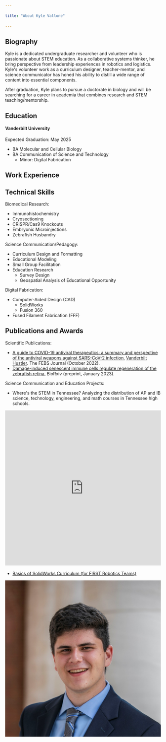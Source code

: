 ```yaml
---

title: "About Kyle Vallone"

---
```

## Biography
Kyle is a dedicated undergraduate researcher and volunteer who is passionate about STEM education. As a collaborative systems thinker, he bring perspective from leadership experiences in robotics and logistics. Kyle's volunteer work as a curriculum designer, teacher-mentor, and science communicator has honed his ability to distill a wide range of content into essential components. 

After graduation, Kyle plans to pursue a doctorate in biology and will be searching for a career in academia that combines research and STEM teaching/mentorship.

## Education

#### Vanderbilt University
Expected Graduation: May 2025
* BA Molecular and Cellular Biology
* BA Communication of Science and Technology
  * Minor: Digital Fabrication

## Work Experience


## Technical Skills

Biomedical Research:
* Immunohistochemistry
* Cryosectioning
* CRISPR/Cas9 Knockouts
* Embryonic Microinjections
* Zebrafish Husbandry

Science Communication/Pedagogy:
* Curriculum Design and Formatting
* Educational Modeling
* Small Group Facilitation
* Education Research
  * Survey Design
  * Geospatial Analysis of Educational Opportunity

Digital Fabrication:
* Computer-Aided Design (CAD)
  * SolidWorks
  * Fusion 360
* Fused Filament Fabrication (FFF)

## Publications and Awards
Scientific Publications:
*  [A guide to COVID-19 antiviral therapeutics: a summary and perspective of the antiviral weapons against SARS-CoV-2 infection.](https://doi.org/10.1111/febs.16662)
[Vanderbilt Hustler](https://vanderbilthustler.com/2022/11/09/digital-fabrication-minor-introduced-for-2022-23-academic-year/). The FEBS Journal (October 2022).
*  [Damage-induced senescent immune cells regulate regeneration of the zebrafish retina.](https://doi.org/10.1101/2023.01.16.524296) BioRxiv (preprint, January 2023).

Science Communication and Education Projects:
*  Where's the STEM in Tennessee? Analyzing the distribution of AP and IB science, technology, engineering, and math courses in Tennessee high schools.
<iframe src="https://storymaps.arcgis.com/stories/7b93d64df8ac4a74866d8029b0109f26" width="100%" height="500px" frameborder="0" allowfullscreen allow="geolocation"></iframe>

*  [Basics of SolidWorks Curriculum (for FIRST Robotics Teams)](https://robotdolphins.org/index.php/team-resources/)

![Kyle Vallone](/assets/img/KV_Headshot_Square.jpg)
